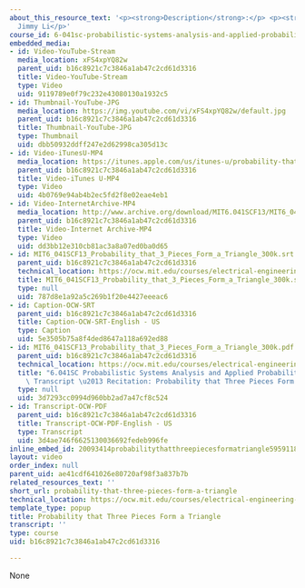 ```yaml
---
about_this_resource_text: '<p><strong>Description</strong>:</p> <p><strong>Instructor</strong>:
  Jimmy Li</p>'
course_id: 6-041sc-probabilistic-systems-analysis-and-applied-probability-fall-2013
embedded_media:
- id: Video-YouTube-Stream
  media_location: xFS4xpYQ82w
  parent_uid: b16c8921c7c3846a1ab47c2cd61d3316
  title: Video-YouTube-Stream
  type: Video
  uid: 9119789e0f79c232e43080130a1932c5
- id: Thumbnail-YouTube-JPG
  media_location: https://img.youtube.com/vi/xFS4xpYQ82w/default.jpg
  parent_uid: b16c8921c7c3846a1ab47c2cd61d3316
  title: Thumbnail-YouTube-JPG
  type: Thumbnail
  uid: dbb50932ddff247e2d62998ca305d13c
- id: Video-iTunesU-MP4
  media_location: https://itunes.apple.com/us/itunes-u/probability-that-three-pieces/id814580809?i=249378317
  parent_uid: b16c8921c7c3846a1ab47c2cd61d3316
  title: Video-iTunes U-MP4
  type: Video
  uid: 4b0769e94ab4b2ec5fd2f8e02eae4eb1
- id: Video-InternetArchive-MP4
  media_location: http://www.archive.org/download/MIT6.041SCF13/MIT6_041SCF13_Probability_that_3_Pieces_Form_a_Triangle_300k.mp4
  parent_uid: b16c8921c7c3846a1ab47c2cd61d3316
  title: Video-Internet Archive-MP4
  type: Video
  uid: dd3bb12e310cb81ac3a8a07ed0ba0d65
- id: MIT6_041SCF13_Probability_that_3_Pieces_Form_a_Triangle_300k.srt
  parent_uid: b16c8921c7c3846a1ab47c2cd61d3316
  technical_location: https://ocw.mit.edu/courses/electrical-engineering-and-computer-science/6-041sc-probabilistic-systems-analysis-and-applied-probability-fall-2013/resource-index/probability-that-three-pieces-form-a-triangle/MIT6_041SCF13_Probability_that_3_Pieces_Form_a_Triangle_300k.srt
  title: MIT6_041SCF13_Probability_that_3_Pieces_Form_a_Triangle_300k.srt
  type: null
  uid: 787d8e1a92a5c269b1f20e4427eeeac6
- id: Caption-OCW-SRT
  parent_uid: b16c8921c7c3846a1ab47c2cd61d3316
  title: Caption-OCW-SRT-English - US
  type: Caption
  uid: 5e3505b75a8f4ded8647a118a692ed88
- id: MIT6_041SCF13_Probability_that_3_Pieces_Form_a_Triangle_300k.pdf
  parent_uid: b16c8921c7c3846a1ab47c2cd61d3316
  technical_location: https://ocw.mit.edu/courses/electrical-engineering-and-computer-science/6-041sc-probabilistic-systems-analysis-and-applied-probability-fall-2013/resource-index/probability-that-three-pieces-form-a-triangle/MIT6_041SCF13_Probability_that_3_Pieces_Form_a_Triangle_300k.pdf
  title: "6.041SC Probabilistic Systems Analysis and Applied Probability, Fall 2013\
    \ Transcript \u2013 Recitation: Probability that Three Pieces Form a Triangle "
  type: null
  uid: 3d7293cc0994d960bb2ad7a47cf8c524
- id: Transcript-OCW-PDF
  parent_uid: b16c8921c7c3846a1ab47c2cd61d3316
  title: Transcript-OCW-PDF-English - US
  type: Transcript
  uid: 3d4ae746f6625130036692fedeb996fe
inline_embed_id: 20093414probabilitythatthreepiecesformatriangle59591189
layout: video
order_index: null
parent_uid: ae41cdf641026e80720af98f3a837b7b
related_resources_text: ''
short_url: probability-that-three-pieces-form-a-triangle
technical_location: https://ocw.mit.edu/courses/electrical-engineering-and-computer-science/6-041sc-probabilistic-systems-analysis-and-applied-probability-fall-2013/resource-index/probability-that-three-pieces-form-a-triangle
template_type: popup
title: Probability that Three Pieces Form a Triangle
transcript: ''
type: course
uid: b16c8921c7c3846a1ab47c2cd61d3316

---
```

None
